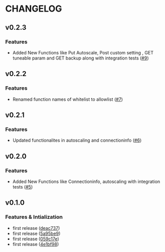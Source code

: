 # CHANGELOG

## v0.2.3
### Features
* Added New Functions like Put Autoscale, Post custom setting , GET tuneable param and GET backup along with integration tests ([#9](https://github.com/IBM/cloud-db2-go-sdk/pull/9))

## v0.2.2
### Features
* Renamed function names of whitelist to allowlist ([#7](https://github.com/IBM/cloud-db2-go-sdk/pull/7))

## v0.2.1 
### Features
* Updated functionalites in autoscaling and connectioninfo ([#6](https://github.com/IBM/cloud-db2-go-sdk/pull/6))


## v0.2.0
### Features
* Added New Functions like Connectioninfo, autoscaling with integration tests ([#5](https://github.com/IBM/cloud-db2-go-sdk/pull/5))

## v0.1.0
### Features & Intialization
* first release ([deac737](https://github.com/IBM/cloud-db2-go-sdk/commit/deac737c76c788422f859f6ed40b3e9f5603e9e4))
* first release ([5a95be9](https://github.com/IBM/cloud-db2-go-sdk/commit/5a95be955612f6547ab807a6d1d6e99e8b8e00f4))
* first release ([059c17e](https://github.com/IBM/cloud-db2-go-sdk/commit/059c17ed7ea07e24161cf874b8fb2a933ede7efc))
* first release ([4e1bf98](https://github.com/IBM/cloud-db2-go-sdk/commit/4e1bf980b2ad467a4c49c4129ddb2bec1aed3d85))



